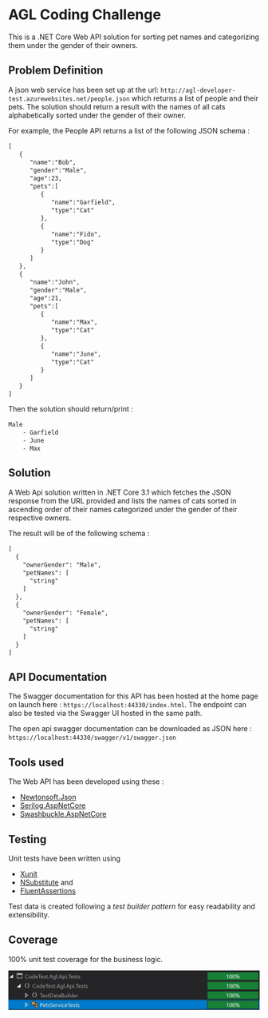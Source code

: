 # AGL Coding Challenge

This is a .NET Core Web API solution for sorting pet names and categorizing them under the gender of their owners.

## Problem Definition

A json web service has been set up at the url: `http://agl-developer-test.azurewebsites.net/people.json` which returns a list of people and their pets. The solution should return a result with the names of all cats alphabetically sorted under the gender of their owner. 

For example, the People API returns a list of the following JSON schema : 
```
[
   {
      "name":"Bob",
      "gender":"Male",
      "age":23,
      "pets":[
         {
            "name":"Garfield",
            "type":"Cat"
         },
         {
            "name":"Fido",
            "type":"Dog"
         }
      ]
   },
   {
      "name":"John",
      "gender":"Male",
      "age":21,
      "pets":[
         {
            "name":"Max",
            "type":"Cat"
         },
         {
            "name":"June",
            "type":"Cat"
         }
      ]
   }
]
```

Then the solution should return/print :
```
Male
    - Garfield
    - June
    - Max
```

## Solution

A Web Api solution written in .NET Core 3.1 which fetches the JSON response from the URL provided and lists the names of cats sorted in ascending order of their names categorized under the gender of their respective owners. 

The result will be of the following schema : 
```
[
  {
    "ownerGender": "Male",
    "petNames": [
      "string"
    ]
  },
  {
    "ownerGender": "Female",
    "petNames": [
      "string"
    ]
  }
]

```

## API Documentation
The Swagger documentation for this API has been hosted at the home page on launch here : `https://localhost:44330/index.html`. The endpoint can also be tested via the Swagger UI hosted in the same path. 

The open api swagger documentation can be downloaded as JSON here : `https://localhost:44330/swagger/v1/swagger.json` 

## Tools used
The Web API has been developed using these : 
- [Newtonsoft.Json](https://www.newtonsoft.com/json)
- [Serilog.AspNetCore](https://github.com/serilog/serilog-aspnetcore)
- [Swashbuckle.AspNetCore](https://github.com/domaindrivendev/Swashbuckle.AspNetCore)

## Testing 
Unit tests have been written using 
- [Xunit](https://github.com/xunit/xunit)  
- [NSubstitute](https://nsubstitute.github.io/) and
- [FluentAssertions](https://fluentassertions.com/introduction)

Test data is created following a _test builder pattern_ for easy readability and extensibility.

## Coverage

100% unit test coverage for the business logic. 

![Code Coverage](/images/codeCoverage.JPG)